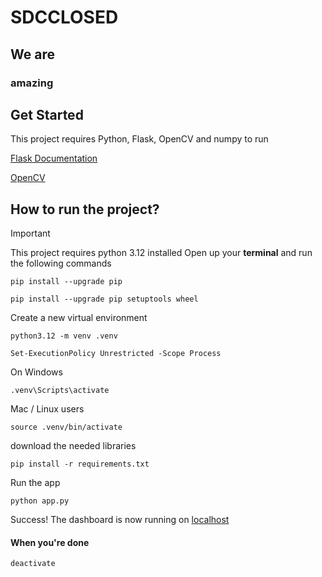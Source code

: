 # SDCCLOSED

## We are

### amazing

## Get Started
This project requires Python, Flask, OpenCV and numpy to run

[Flask Documentation](https://flask.palletsprojects.com/en/stable/)

[OpenCV](https://docs.opencv.org/4.x/d6/d00/tutorial_py_root.html)


## How to run the project?
> [!IMPORTANT]
> This project requires python 3.12 installed
> Open up your **terminal** and run the following commands

```
pip install --upgrade pip
```

```
pip install --upgrade pip setuptools wheel
```


Create a new virtual environment
```
python3.12 -m venv .venv
```
```
Set-ExecutionPolicy Unrestricted -Scope Process
```
On Windows
 ```
.venv\Scripts\activate
```

Mac / Linux users
```
source .venv/bin/activate
```

download the needed libraries
```
pip install -r requirements.txt
```

Run the app
```
python app.py
```

Success! The dashboard is now running on [localhost]([localhost:](http://127.0.0.1:7890/))

#### When you're done
```
deactivate
```
